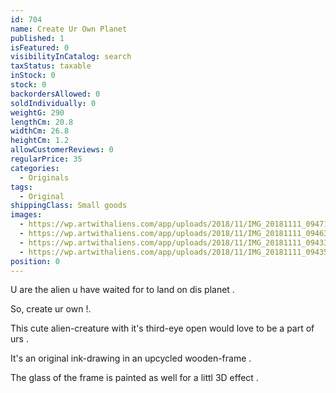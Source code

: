```yaml
---
id: 704
name: Create Ur Own Planet
published: 1
isFeatured: 0
visibilityInCatalog: search
taxStatus: taxable
inStock: 0
stock: 0
backordersAllowed: 0
soldIndividually: 0
weightG: 290
lengthCm: 20.8
widthCm: 26.8
heightCm: 1.2
allowCustomerReviews: 0
regularPrice: 35
categories:
  - Originals
tags:
  - Original
shippingClass: Small goods
images:
  - https://wp.artwithaliens.com/app/uploads/2018/11/IMG_20181111_094711-scaled.jpg
  - https://wp.artwithaliens.com/app/uploads/2018/11/IMG_20181111_094633-scaled.jpg
  - https://wp.artwithaliens.com/app/uploads/2018/11/IMG_20181111_094333-scaled.jpg
  - https://wp.artwithaliens.com/app/uploads/2018/11/IMG_20181111_094356-scaled.jpg
position: 0
---
```


U are the alien u have waited for to land on dis planet .

So, create ur own !.

This cute alien-creature with it's third-eye open would love to be a part of urs .

It's an original ink-drawing in an upcycled wooden-frame .

The glass of the frame is painted as well for a littl 3D effect .
